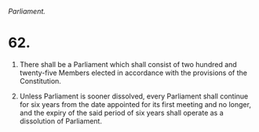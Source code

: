 *Parliament.*

# 62.

1. There shall be a Parliament which shall consist of two hundred and twenty-five Members elected in accordance with the provisions of the Constitution.

2. Unless Parliament is sooner dissolved, every Parliament shall continue for six years from the date appointed for its first meeting and no longer, and the expiry of the said period of six years shall operate as a dissolution of Parliament.